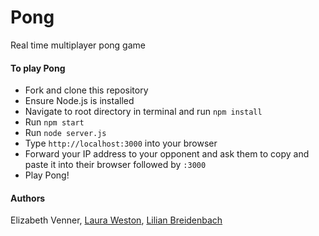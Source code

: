 # Pong
Real time multiplayer pong game

#### To play Pong
- Fork and clone this repository
- Ensure Node.js is installed
- Navigate to root directory in terminal and run ```npm install```
- Run ```npm start```
- Run ```node server.js```
- Type ```http://localhost:3000``` into your browser
- Forward your IP address to your opponent and ask them to copy and paste it into their browser followed by ```:3000```
- Play Pong!

#### Authors
Elizabeth Venner, [Laura Weston](https://github.com/lauraweston), [Lilian Breidenbach](https://github.com/lilian2112)
